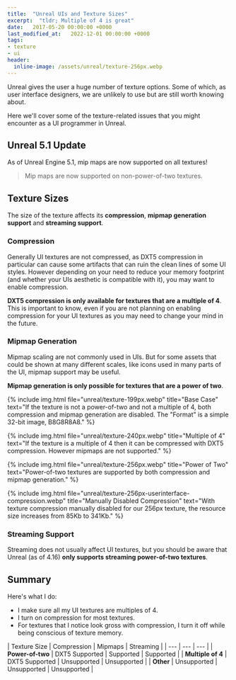```yaml
---
title:  "Unreal UIs and Texture Sizes"
excerpt:  "tldr; Multiple of 4 is great"
date:   2017-05-20 00:00:00 +0000
last_modified_at:   2022-12-01 00:00:00 +0000
tags:
- texture
- ui
header:
  inline-image: /assets/unreal/texture-256px.webp
---
```


Unreal gives the user a huge number of texture options. Some of which, as user
interface designers, we are unlikely to use but are still worth knowing about.

Here we'll cover some of the texture-related issues that you might encounter as
a UI programmer in Unreal.


## Unreal 5.1 Update

As of Unreal Engine 5.1, mip maps are now supported on all textures!

> Mip maps are now supported on non-power-of-two textures.


## Texture Sizes

The size of the texture affects its **compression**, **mipmap
generation support** and **streaming support**.

### Compression

Generally UI textures are not compressed, as DXT5 compression in particular can
cause some artifacts that can ruin the clean lines of some UI styles.  However
depending on your need to reduce your memory footprint (and whether your UIs
aesthetic is compatible with it), you may want to enable compression.

**DXT5 compression is only available for textures that are a multiple of 4**.
This is important to know, even if you are not planning on enabling compression
for your UI textures as you may need to change your mind in the future.


### Mipmap Generation

Mipmap scaling are not commonly used in UIs. But for some assets that could be shown
at many different scales, like icons used in many parts of the UI, mipmap
support may be useful.

**Mipmap generation is only possible for textures that are a power of two**.

{%
include img.html file="unreal/texture-199px.webp"
title="Base Case"
text="If the texture is not a power-of-two and not a multiple of 4, both compression and mipmap generation are disabled. The \"Format\" is a simple 32-bit image, B8G8R8A8."
%}

{%
include img.html
file="unreal/texture-240px.webp"
title="Multiple of 4"
text="If the texture is a multiple of 4 then it can be compressed with DXT5 compression. However mipmaps are not supported."
%}

{%
include img.html
file="unreal/texture-256px.webp"
title="Power of Two"
text="Power-of-two textures are supported by both
compression and mipmap generation."
%}


{%
include img.html
file="unreal/texture-256px-userinterface-compression.webp"
title="Manually Disabled Compression"
text="With texture compression manually disabled for our 256px texture, the resource size increases from 85Kb to 341Kb."
%}

### Streaming Support

Streaming does not usually affect UI textures, but you should be aware that
Unreal (as of 4.16) **only supports streaming power-of-two textures**.


## Summary

Here's what I do:
* I make sure all my UI textures are multiples of 4.
* I turn on compression for most textures.
* For textures that I notice look gross with compression, I turn it off while
  being conscious of texture memory.

| Texture Size | Compression | Mipmaps | Streaming |
| --- | --- | --- |
| **Power-of-two** | DXT5 Supported | Supported | Supported |
| **Multiple of 4** | DXT5 Supported | Unsupported | Unsupported |
| **Other** | Unsupported | Unsupported | Unsupported |


